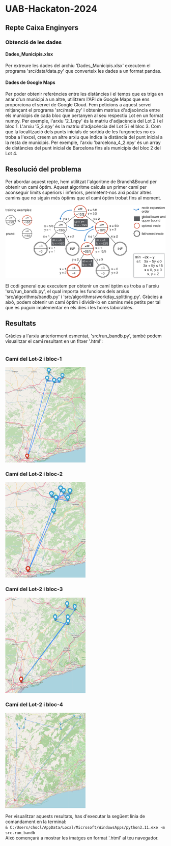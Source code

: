 # UAB-Hackaton-2024

## Repte Caixa Enginyers

### Obtenció de les dades

#### Dades_Municipis.xlsx
Per extreure les dades del archiu 'Dades_Municipis.xlsx' executem el programa 'src/data/data.py' que converteix les dades a un format pandas.

#### Dades de Google Maps
Per poder obtenir referències entre les distàncies i el temps que es triga en anar d'un municipi a un altre, utilitzem l'API de Google Maps que ens proporciona el servei de Google Cloud.
Fem peticions a aquest servei mitjançant el programa 'src/main.py' i obtenim matrius d'adjacència entre els municipis de cada bloc que pertanyen al seu respectiu Lot en un format numpy.
Per exemple, l'arxiu '2_1.npy' és la matriu d'adjacència del Lot 2 i el bloc 1. L'arxiu '5_3.npy' és la matriu d'adjacència del Lot 5 i el bloc 3.
Com que la localització dels punts inicials de sortida de les furgonetes no es troba a l'excel, creem un altre arxiu que indica la distància del punt inicial a la resta de municipis. Per exemple, l'arxiu 'barcelona_4_2.npy' és un array de distàncies del punt inicial de Barcelona fins als municipis del bloc 2 del Lot 4.

## Resolució del problema
Per abordar aquest repte, hem utilitzat l'algoritme de Branch&Bound per obtenir un camí òptim. Aquest algoritme calcula un primer camí per aconseguir límits superiors i inferiors, permetent-nos així podar altres camins que no siguin més òptims que el camí òptim trobat fins al moment.

![alt text](https://github.com/ArnauMarcosAlmansa/UAB-Hackaton-2024/blob/master/img/B%26B.png "Exemple de funcionament de B&B")

El codi general que executem per obtenir un camí òptim es troba a l'arxiu 'src/run_bandb.py', el qual importa les funcions dels arxius 'src/algorithms/bandb.py' i 'src/algorithms/workday_splitting.py'. Gràcies a això, podem obtenir un camí òptim i dividir-lo en camins més petits per tal que es puguin implementar en els dies i les hores laborables.

## Resultats
Gràcies a l'arxiu anteriorment esmentat, 'src/run_bandb.py', també podem visualitzar el camí resultant en un fitxer '.html':

<div style="display: flex; flex-wrap: wrap;">
    <div style="flex-basis:50%; margin-right: 10px;">
        <h3>Camí del Lot-2 i bloc-1</h3>
        <img src="img/map_2_1_0.png" alt="Camí del Lot-2 i bloc-1" width="300" height="300">
    </div>
    <div style="flex-basis:50%; margin-right: 10px;">
        <h3>Camí del Lot-2 i bloc-2</h3>
        <img src="img/map_2_1_1.png" alt="Camí del Lot-2 i bloc-2" width="300" height="300">
    </div>
    <div style="flex-basis:50%; margin-right: 10px;">
        <h3>Camí del Lot-2 i bloc-3</h3>
        <img src="img/map_2_1_2.png" alt="Camí del Lot-2 i bloc-3" width="300" height="300">
    </div>
    <div style="flex-basis:50%; margin-right: 10px;">
        <h3>Camí del Lot-2 i bloc-4</h3>
        <img src="img/map_2_1_3.png" alt="Camí del Lot-2 i bloc-4" width="300" height="300">
    </div>
</div>

Per visualitzar aquests resultats, has d'executar la següent línia de comandament en la terminal: <br>
`& C:/Users/chocl/AppData/Local/Microsoft/WindowsApps/python3.11.exe -m src.run_bandb` <br>
Això començarà a mostrar les imatges en format '.html' al teu navegador.